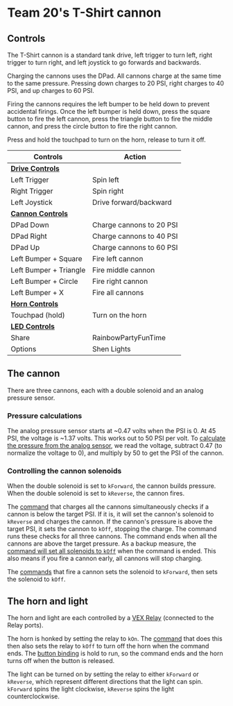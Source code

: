 # Team 20's T-Shirt cannon

## Controls

The T-Shirt cannon is a standard tank drive, left trigger to turn left, right trigger to turn right, and left joystick to go forwards and backwards.

Charging the cannons uses the DPad. All cannons charge at the same time to the same pressure. Pressing down charges to 20 PSI, right charges to 40 PSI, and up charges to 60 PSI.

Firing the cannons requires the left bumper to be held down to prevent accidental firings. Once the left bumper is held down, press the square button to fire the left cannon, press the triangle button to fire the middle cannon, and press the circle button to fire the right cannon.

Press and hold the touchpad to turn on the horn, release to turn it off.

| Controls                                                                 | Action                   |
| ------------------------------------------------------------------------ | ------------------------ |
| [**Drive Controls**](./src/main/java/frc/robot/RobotContainer.java#L33)  |                          |
| Left Trigger                                                             | Spin left                |
| Right Trigger                                                            | Spin right               |
| Left Joystick                                                            | Drive forward/backward   |
| [**Cannon Controls**](./src/main/java/frc/robot/RobotContainer.java#L42) |                          |
| DPad Down                                                                | Charge cannons to 20 PSI |
| DPad Right                                                               | Charge cannons to 40 PSI |
| DPad Up                                                                  | Charge cannons to 60 PSI |
| Left Bumper + Square                                                     | Fire left cannon         |
| Left Bumper + Triangle                                                   | Fire middle cannon       |
| Left Bumper + Circle                                                     | Fire right cannon        |
| Left Bumper + X                                                          | Fire all cannons         |
| [**Horn Controls**](./src/main/java/frc/robot/RobotContainer.java#L40)   |                          |
| Touchpad (hold)                                                          | Turn on the horn         |
| [**LED Controls**](./src/main/java/frc/robot/RobotContainer.java#L57)    |                          |
| Share                                                                    | RainbowPartyFunTime      |
| Options                                                                  | Shen Lights              |

## The cannon

There are three cannons, each with a double solenoid and an analog pressure sensor.

### Pressure calculations

The analog pressure sensor starts at ~0.47 volts when the PSI is 0. At 45 PSI, the voltage is ~1.37 volts. This works out to 50 PSI per volt. To [calculate the pressure from the analog sensor](./src/main/java/frc/robot/subsystems/CannonSubsystem.java#L33), we read the voltage, subtract 0.47 (to normalize the voltage to 0), and multiply by 50 to get the PSI of the cannon.

### Controlling the cannon solenoids

When the double solenoid is set to `kForward`, the cannon builds pressure. When the double solenoid is set to `kReverse`, the cannon fires.

The [command](./src/main/java/frc/robot/subsystems/CannonSubsystem.java#L80) that charges all the cannons simultaneously checks if a cannon is below the target PSI. If it is, it will set the cannon's solenoid to `kReverse` and charges the cannon. If the cannon's pressure is above the target PSI, it sets the cannon to `kOff`, stopping the charge. The command runs these checks for all three cannons. The command ends when all the cannons are above the target pressure. As a backup measure, the [command will set all solenoids to `kOff`](./src/main/java/frc/robot/subsystems/CannonSubsystem.java#L105) when the command is ended. This also means if you fire a cannon early, all cannons will stop charging.

The [commands](./src/main/java/frc/robot/subsystems/CannonSubsystem.java#L136) that fire a cannon sets the solenoid to `kForward`, then sets the solenoid to `kOff`.

## The horn and light

The horn and light are each controlled by a [VEX Relay](https://web.archive.org/web/20030419143006/http://www.innovationfirst.com/FirstRobotics/pdfs/SpikeBLUEUsersManual.pdf) (connected to the Relay ports).

The horn is honked by setting the relay to `kOn`. The [command](./src/main/java/frc/robot/subsystems/LightAndHornSubsystem.java#L22) that does this then also sets the relay to `kOff` to turn off the horn when the command ends. The [button binding](./src/main/java/frc/robot/RobotContainer.java#L40) is hold to run, so the command ends and the horn turns off when the button is released.

The light can be turned on by setting the relay to either `kForward` or `kReverse`, which represent different directions that the light can spin. `kForward` spins the light clockwise, `kReverse` spins the light counterclockwise.
